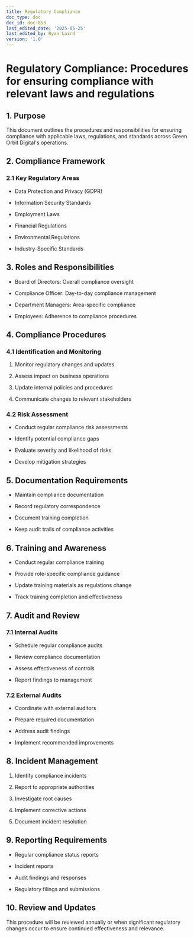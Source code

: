 ```yaml
---
title: Regulatory Compliance
doc_type: doc
doc_id: doc-853
last_edited_date: '2025-05-25'
last_edited_by: Ryan Laird
version: '1.0'
---
```


# Regulatory Compliance: Procedures for ensuring compliance with relevant laws and regulations

## 1. Purpose

This document outlines the procedures and responsibilities for ensuring compliance with applicable laws, regulations, and standards across Green Orbit Digital's operations.

## 2. Compliance Framework

### 2.1 Key Regulatory Areas

- Data Protection and Privacy (GDPR)

- Information Security Standards

- Employment Laws

- Financial Regulations

- Environmental Regulations

- Industry-Specific Standards

## 3. Roles and Responsibilities

- Board of Directors: Overall compliance oversight

- Compliance Officer: Day-to-day compliance management

- Department Managers: Area-specific compliance

- Employees: Adherence to compliance procedures

## 4. Compliance Procedures

### 4.1 Identification and Monitoring

1. Monitor regulatory changes and updates

1. Assess impact on business operations

1. Update internal policies and procedures

1. Communicate changes to relevant stakeholders

### 4.2 Risk Assessment

- Conduct regular compliance risk assessments

- Identify potential compliance gaps

- Evaluate severity and likelihood of risks

- Develop mitigation strategies

## 5. Documentation Requirements

- Maintain compliance documentation

- Record regulatory correspondence

- Document training completion

- Keep audit trails of compliance activities

## 6. Training and Awareness

- Conduct regular compliance training

- Provide role-specific compliance guidance

- Update training materials as regulations change

- Track training completion and effectiveness

## 7. Audit and Review

### 7.1 Internal Audits

- Schedule regular compliance audits

- Review compliance documentation

- Assess effectiveness of controls

- Report findings to management

### 7.2 External Audits

- Coordinate with external auditors

- Prepare required documentation

- Address audit findings

- Implement recommended improvements

## 8. Incident Management

1. Identify compliance incidents

1. Report to appropriate authorities

1. Investigate root causes

1. Implement corrective actions

1. Document incident resolution

## 9. Reporting Requirements

- Regular compliance status reports

- Incident reports

- Audit findings and responses

- Regulatory filings and submissions

## 10. Review and Updates

This procedure will be reviewed annually or when significant regulatory changes occur to ensure continued effectiveness and relevance.
